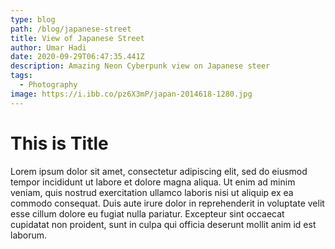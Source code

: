 ```yaml
---
type: blog
path: /blog/japanese-street
title: View of Japanese Street
author: Umar Hadi
date: 2020-09-29T06:47:35.441Z
description: Amazing Neon Cyberpunk view on Japanese steer
tags:
  - Photography
image: https://i.ibb.co/pz6X3mP/japan-2014618-1280.jpg
---
```


# This is Title

Lorem ipsum dolor sit amet, consectetur adipiscing elit, sed do eiusmod tempor incididunt ut labore et dolore magna aliqua. Ut enim ad minim veniam, quis nostrud exercitation ullamco laboris nisi ut aliquip ex ea commodo consequat. Duis aute irure dolor in reprehenderit in voluptate velit esse cillum dolore eu fugiat nulla pariatur. Excepteur sint occaecat cupidatat non proident, sunt in culpa qui officia deserunt mollit anim id est laborum.
